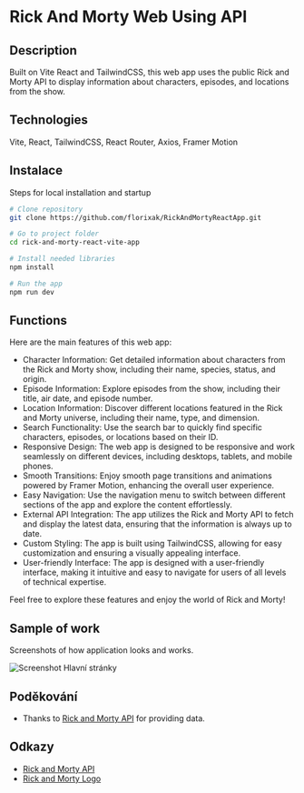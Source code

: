 # Rick And Morty Web Using API

## Description

Built on Vite React and TailwindCSS, this web app uses the public Rick and Morty API to display information about characters, episodes, and locations from the show.

## Technologies

Vite, React, TailwindCSS, React Router, Axios, Framer Motion

## Instalace

Steps for local installation and startup

```bash
# Clone repository
git clone https://github.com/florixak/RickAndMortyReactApp.git

# Go to project folder
cd rick-and-morty-react-vite-app

# Install needed libraries
npm install

# Run the app
npm run dev
```

## Functions

Here are the main features of this web app:

- Character Information: Get detailed information about characters from the Rick and Morty show, including their name, species, status, and origin.
- Episode Information: Explore episodes from the show, including their title, air date, and episode number.
- Location Information: Discover different locations featured in the Rick and Morty universe, including their name, type, and dimension.
- Search Functionality: Use the search bar to quickly find specific characters, episodes, or locations based on their ID.
- Responsive Design: The web app is designed to be responsive and work seamlessly on different devices, including desktops, tablets, and mobile phones.
- Smooth Transitions: Enjoy smooth page transitions and animations powered by Framer Motion, enhancing the overall user experience.
- Easy Navigation: Use the navigation menu to switch between different sections of the app and explore the content effortlessly.
- External API Integration: The app utilizes the Rick and Morty API to fetch and display the latest data, ensuring that the information is always up to date.
- Custom Styling: The app is built using TailwindCSS, allowing for easy customization and ensuring a visually appealing interface.
- User-friendly Interface: The app is designed with a user-friendly interface, making it intuitive and easy to navigate for users of all levels of technical expertise.

Feel free to explore these features and enjoy the world of Rick and Morty!

## Sample of work

Screenshots of how application looks and works.

![Screenshot Hlavní stránky](link-na-screenshot)

## Poděkování

- Thanks to [Rick and Morty API](https://rickandmortyapi.com/) for providing data.

## Odkazy

- [Rick and Morty API](https://rickandmortyapi.com/)
- [Rick and Morty Logo](https://en.m.wikipedia.org/wiki/File:Rick_and_Morty.svg)
